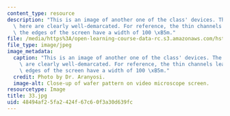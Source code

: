```yaml
---
content_type: resource
description: "This is an image of another one of the class' devices. The features\
  \ here are clearly well-demarcated. For reference, the thin channels leading off\
  \ the edges of the screen have a width of 100 \xB5m."
file: /media/https%3A/open-learning-course-data-rc.s3.amazonaws.com/hst-410j-projects-in-microscale-engineering-for-the-life-sciences-spring-2007/48494af25fa2424f67c60f3a30d639fc_33.jpg
file_type: image/jpeg
image_metadata:
  caption: "This is an image of another one of the class' devices. The features here\
    \ are clearly well-demarcated. For reference, the thin channels leading off the\
    \ edges of the screen have a width of 100 \xB5m."
  credit: Photo by Dr. Aranyosi.
  image-alt: Close-up of wafer pattern on video microscope screen.
resourcetype: Image
title: 33.jpg
uid: 48494af2-5fa2-424f-67c6-0f3a30d639fc
---
```

